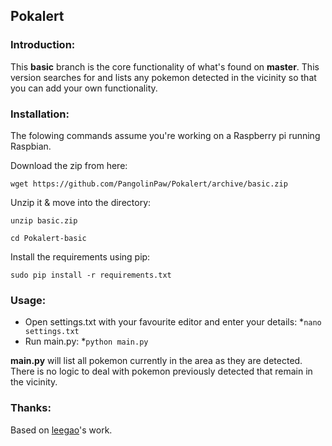 ## Pokalert
### Introduction:
This **basic** branch is the core functionality of what's found on **master**. This version searches for and lists any pokemon detected in the vicinity so that you can add your own functionality.

### Installation:
The folowing commands assume you're working on a Raspberry pi running Raspbian.

Download the zip from here:

`wget https://github.com/PangolinPaw/Pokalert/archive/basic.zip`

Unzip it & move into the directory:

`unzip basic.zip`

`cd Pokalert-basic`

Install the requirements using pip:

`sudo pip install -r requirements.txt`

### Usage:
* Open settings.txt with your favourite editor and enter your details:
*`nano settings.txt`
* Run main.py:
*`python main.py`

**main.py** will list all pokemon currently in the area as they are detected. There is no logic to deal with pokemon previously detected that remain in the vicinity.

### Thanks:
Based on [leegao](https://github.com/leegao/pokemongo-api-demo/tree/master)'s work.
